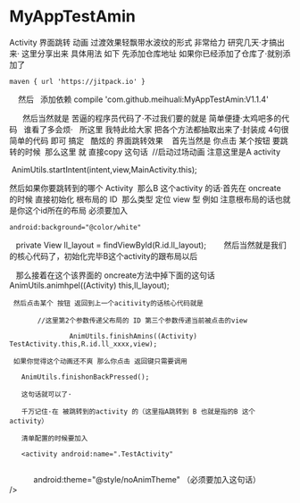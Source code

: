 # MyAppTestAmin
Activity 界面跳转 动画 过渡效果轻飘带水波纹的形式 非常给力 研究几天·才搞出来·
 这里分享出来
具体用法 如下
先添加仓库地址 如果你已经添加了仓库了·就别添加了

	maven { url 'https://jitpack.io' }
   
   然后
   添加依赖
    compile 'com.github.meihuali:MyAppTestAmin:V1.1.4'
    
   
   
   然后当然就是 苦逼的程序员代码了·不过我们要的就是 简单便捷·太鸡吧多的代码
   谁看了多会烦·
   所这里 我特此给大家 把各个方法都抽取出来了·封装成 4句很简单的代码 即可 搞定
   酷炫的 界面跳转效果
  
  首先当然是 你点击 某个按钮 要跳转的时候 
  那么这里 就 直接copy 这句话
  //启动过场动画 注意这里是A activity
  
  AnimUtils.startIntent(intent,view,MainActivity.this);
                

然后如果你要跳转到的哪个 Activity  那么B 这个activity 的话·首先在 oncreate 的时候 直接初始化 
根布局的 ID  那么类型 定位 view 型 例如 
注意根布局的话也就是你这个id所在的布局 必须要加入 

    android:background="@color/white"
    
    private View  ll_layout = findViewById(R.id.ll_layout);
    
    然后当然就是我们的核心代码了，初始化完毕B这个activity的跟布局以后
    
    那么接着在这个该界面的 oncreate方法中掉下面的这句话
   
    
         AnimUtils.animhpel((Activity) this,ll_layout);
	 
	 然后点击某个 按钮 返回到上一个acitivity的话核心代码就是 
	 
	       //这里第2个参数传递父布局的 ID 第三个参数传递当前被点击的view
	       
                   AnimUtils.finishAmins((Activity) TestActivity.this,R.id.ll_xxxx,view);
	  
	 如果你觉得这个动画还不爽 那么你点击 返回键只需要调用 
	 
	   AnimUtils.finishonBackPressed(); 
	   
	   这句话就可以了·
	   
	   千万记住·在 被跳转到的activity 的（这里指A跳转到 B 也就是指的B 这个activity）
	   
	   清单配置的时候要加入 
	   
	   <activity android:name=".TestActivity"
	   
            android:theme="@style/noAnimTheme" （必须要加入这句话）
           
	  
	  />
	 
